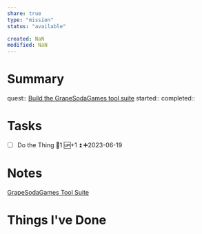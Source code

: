 ```yaml
---
share: true
type: "mission"
status: "available"

created: NaN 
modified: NaN
---
```

 
# Summary
quest:: [Build the GrapeSodaGames tool suite](./Build%20the%20GrapeSodaGames%20tool%20suite.md)
started:: 
completed::
# Tasks
- [ ] Do the Thing 🥄1 🆙+1 ⏫ ➕2023-06-19 
# Notes
[GrapeSodaGames Tool Suite](GrapeSodaGames%20Tool%20Suite.md)

# Things I've Done
